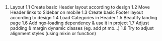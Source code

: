 ﻿1. Layout
1.1 Create basic Header layout according to design
1.2 Move Header links to Sidebar on mobile
1.3 Create basic Footer layout according to design
1.4 Load Categories in Header
1.5 Beautify landing page
1.6 Add ngx-loading dependency & use it in project
1.7 Adjust padding & margin dynamic classes (eg. add pt mb...)
1.8 Try to adjust alignment styles (using mixin or function)